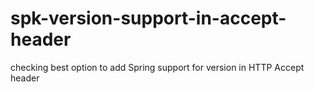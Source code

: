# spk-version-support-in-accept-header
checking best option to add Spring support for version in HTTP Accept header
